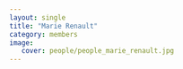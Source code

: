 ```yaml
---
layout: single
title: "Marie Renault"
category: members
image:
   cover: people/people_marie_renault.jpg
---
```


